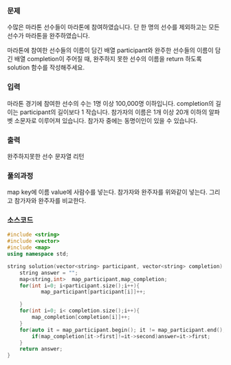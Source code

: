 ### 문제
수많은 마라톤 선수들이 마라톤에 참여하였습니다. 단 한 명의 선수를 제외하고는 모든 선수가 마라톤을 완주하였습니다.

마라톤에 참여한 선수들의 이름이 담긴 배열 participant와 완주한 선수들의 이름이 담긴 배열 completion이 주어질 때, 완주하지 못한 선수의 이름을 return 하도록 solution 함수를 작성해주세요.

### 입력
마라톤 경기에 참여한 선수의 수는 1명 이상 100,000명 이하입니다.
completion의 길이는 participant의 길이보다 1 작습니다.
참가자의 이름은 1개 이상 20개 이하의 알파벳 소문자로 이루어져 있습니다.
참가자 중에는 동명이인이 있을 수 있습니다.
### 출력
완주하지못한 선수 문자열 리턴

### 풀의과정  
map key에 이름 value에 사람수를 넣는다. 참가자와 완주자를 위와같이 넣는다. 그리고 참가자와 완주자를 비교한다.

### 소스코드

``` c++
#include <string>
#include <vector>
#include <map>
using namespace std;

string solution(vector<string> participant, vector<string> completion) {
    string answer = "";
    map<string,int>  map_participant,map_completion;
    for(int i=0; i<participant.size();i++){
           map_participant[participant[i]]++;

    }
    for(int i=0; i< completion.size();i++){
        map_completion[completion[i]]++;
    }
    for(auto it = map_participant.begin(); it != map_participant.end(); it++){
		if(map_completion[it->first]!=it->second)answer=it->first;
	}
    return answer;
}
```
